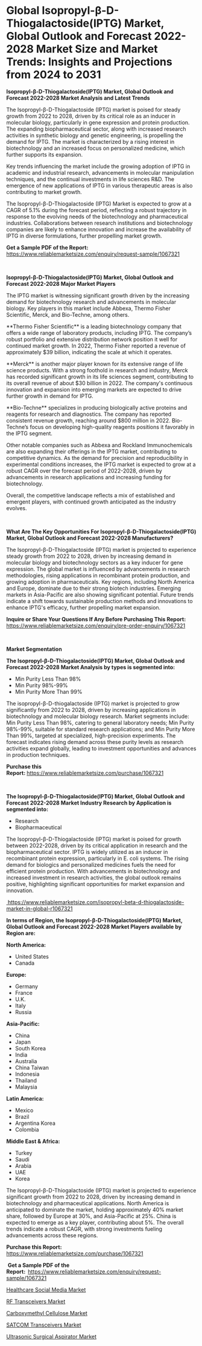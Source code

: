 <p><h1>Global Isopropyl-β-D-Thiogalactoside(IPTG) Market, Global Outlook and Forecast 2022-2028 Market Size and Market Trends: Insights and Projections from 2024 to 2031</h1></p><p><strong>Isopropyl-β-D-Thiogalactoside(IPTG) Market, Global Outlook and Forecast 2022-2028 Market Analysis and Latest Trends</strong></p>
<p><p>The Isopropyl-β-D-Thiogalactoside (IPTG) market is poised for steady growth from 2022 to 2028, driven by its critical role as an inducer in molecular biology, particularly in gene expression and protein production. The expanding biopharmaceutical sector, along with increased research activities in synthetic biology and genetic engineering, is propelling the demand for IPTG. The market is characterized by a rising interest in biotechnology and an increased focus on personalized medicine, which further supports its expansion.</p><p>Key trends influencing the market include the growing adoption of IPTG in academic and industrial research, advancements in molecular manipulation techniques, and the continual investments in life sciences R&D. The emergence of new applications of IPTG in various therapeutic areas is also contributing to market growth. </p><p>The Isopropyl-β-D-Thiogalactoside (IPTG) Market is expected to grow at a CAGR of 5.1% during the forecast period, reflecting a robust trajectory in response to the evolving needs of the biotechnology and pharmaceutical industries. Collaborations between research institutions and biotechnology companies are likely to enhance innovation and increase the availability of IPTG in diverse formulations, further propelling market growth.</p></p>
<p><strong>Get a Sample PDF of the Report:&nbsp;</strong> <a href="https://www.reliablemarketsize.com/enquiry/request-sample/1067321">https://www.reliablemarketsize.com/enquiry/request-sample/1067321</a></p>
<p>&nbsp;</p>
<p><strong>Isopropyl-β-D-Thiogalactoside(IPTG) Market, Global Outlook and Forecast 2022-2028 Major Market Players</strong></p>
<p><p>The IPTG market is witnessing significant growth driven by the increasing demand for biotechnology research and advancements in molecular biology. Key players in this market include Abbexa, Thermo Fisher Scientific, Merck, and Bio-Techne, among others.</p><p>**Thermo Fisher Scientific** is a leading biotechnology company that offers a wide range of laboratory products, including IPTG. The company’s robust portfolio and extensive distribution network position it well for continued market growth. In 2022, Thermo Fisher reported a revenue of approximately $39 billion, indicating the scale at which it operates.</p><p>**Merck** is another major player known for its extensive range of life science products. With a strong foothold in research and industry, Merck has recorded significant growth in its life sciences segment, contributing to its overall revenue of about $30 billion in 2022. The company's continuous innovation and expansion into emerging markets are expected to drive further growth in demand for IPTG.</p><p>**Bio-Techne** specializes in producing biologically active proteins and reagents for research and diagnostics. The company has reported consistent revenue growth, reaching around $800 million in 2022. Bio-Techne’s focus on developing high-quality reagents positions it favorably in the IPTG segment.</p><p>Other notable companies such as Abbexa and Rockland Immunochemicals are also expanding their offerings in the IPTG market, contributing to competitive dynamics. As the demand for precision and reproducibility in experimental conditions increases, the IPTG market is expected to grow at a robust CAGR over the forecast period of 2022-2028, driven by advancements in research applications and increasing funding for biotechnology. </p><p>Overall, the competitive landscape reflects a mix of established and emergent players, with continued growth anticipated as the industry evolves.</p></p>
<p>&nbsp;</p>
<p><strong>What Are The Key Opportunities For Isopropyl-β-D-Thiogalactoside(IPTG) Market, Global Outlook and Forecast 2022-2028 Manufacturers?</strong></p>
<p><p>The Isopropyl-β-D-Thiogalactoside (IPTG) market is projected to experience steady growth from 2022 to 2028, driven by increasing demand in molecular biology and biotechnology sectors as a key inducer for gene expression. The global market is influenced by advancements in research methodologies, rising applications in recombinant protein production, and growing adoption in pharmaceuticals. Key regions, including North America and Europe, dominate due to their strong biotech industries. Emerging markets in Asia-Pacific are also showing significant potential. Future trends indicate a shift towards sustainable production methods and innovations to enhance IPTG's efficacy, further propelling market expansion.</p></p>
<p><strong>Inquire or Share Your Questions If Any Before Purchasing This Report:</strong> <a href="https://www.reliablemarketsize.com/enquiry/pre-order-enquiry/1067321">https://www.reliablemarketsize.com/enquiry/pre-order-enquiry/1067321</a></p>
<p>&nbsp;</p>
<p><strong>Market Segmentation</strong></p>
<p><strong>The Isopropyl-β-D-Thiogalactoside(IPTG) Market, Global Outlook and Forecast 2022-2028 Market Analysis by types is segmented into:</strong></p>
<p><ul><li>Min Purity Less Than 98%</li><li>Min Purity 98%-99%</li><li>Min Purity More Than 99%</li></ul></p>
<p><p>The isopropyl-β-D-thiogalactoside (IPTG) market is projected to grow significantly from 2022 to 2028, driven by increasing applications in biotechnology and molecular biology research. Market segments include: Min Purity Less Than 98%, catering to general laboratory needs; Min Purity 98%-99%, suitable for standard research applications; and Min Purity More Than 99%, targeted at specialized, high-precision experiments. The forecast indicates rising demand across these purity levels as research activities expand globally, leading to investment opportunities and advances in production techniques.</p></p>
<p><strong>Purchase this Report:&nbsp;</strong><a href="https://www.reliablemarketsize.com/purchase/1067321">https://www.reliablemarketsize.com/purchase/1067321</a></p>
<p>&nbsp;</p>
<p><strong>The Isopropyl-β-D-Thiogalactoside(IPTG) Market, Global Outlook and Forecast 2022-2028 Market Industry Research by Application is segmented into:</strong></p>
<p><ul><li>Research</li><li>Biopharmaceutical</li></ul></p>
<p><p>The Isopropyl-β-D-Thiogalactoside (IPTG) market is poised for growth between 2022-2028, driven by its critical application in research and the biopharmaceutical sector. IPTG is widely utilized as an inducer in recombinant protein expression, particularly in E. coli systems. The rising demand for biologics and personalized medicines fuels the need for efficient protein production. With advancements in biotechnology and increased investment in research activities, the global outlook remains positive, highlighting significant opportunities for market expansion and innovation.</p></p>
<p><a href="https://www.reliablemarketsize.com/isopropyl-beta-d-thiogalactoside-market-in-global-r1067321">&nbsp;https://www.reliablemarketsize.com/isopropyl-beta-d-thiogalactoside-market-in-global-r1067321</a></p>
<p><strong>In terms of Region, the Isopropyl-β-D-Thiogalactoside(IPTG) Market, Global Outlook and Forecast 2022-2028 Market Players available by Region are:</strong></p>
<p>
    <p> <strong> North America: </strong>
        <ul>
            <li>United States</li>
            <li>Canada</li>
        </ul>
        </p> 
    <p> <strong> Europe: </strong>
        <ul>
            <li>Germany</li>
            <li>France</li>
            <li>U.K.</li>
            <li>Italy</li>
            <li>Russia</li>
        </ul>
        </p> 
    <p> <strong> Asia-Pacific: </strong>
        <ul>
            <li>China</li>
            <li>Japan</li>
            <li>South Korea</li>
            <li>India</li>
            <li>Australia</li>
            <li>China Taiwan</li>
            <li>Indonesia</li>
            <li>Thailand</li>
            <li>Malaysia</li>
        </ul>
        </p> 
    <p> <strong> Latin America: </strong>
        <ul>
            <li>Mexico</li>
            <li>Brazil</li>
            <li>Argentina Korea</li>
            <li>Colombia</li>
        </ul>
        </p> 
    <p> <strong> Middle East & Africa: </strong>
        <ul>
            <li>Turkey</li>
            <li>Saudi</li>
            <li>Arabia</li>
            <li>UAE</li>
            <li>Korea</li>
        </ul>
    </p>
    </p>
<p><p>The Isopropyl-β-D-Thiogalactoside (IPTG) market is projected to experience significant growth from 2022 to 2028, driven by increasing demand in biotechnology and pharmaceutical applications. North America is anticipated to dominate the market, holding approximately 40% market share, followed by Europe at 30%, and Asia-Pacific at 25%. China is expected to emerge as a key player, contributing about 5%. The overall trends indicate a robust CAGR, with strong investments fueling advancements across these regions.</p></p>
<p><strong>Purchase this Report: </strong><a href="https://www.reliablemarketsize.com/purchase/1067321">https://www.reliablemarketsize.com/purchase/1067321</a></p>
<p>&nbsp;<strong>Get a Sample PDF of the Report:&nbsp;&nbsp;</strong><a href="https://www.reliablemarketsize.com/enquiry/request-sample/1067321">https://www.reliablemarketsize.com/enquiry/request-sample/1067321</a></p>
<p><strong></strong></p>
<p><p><a href="https://www.linkedin.com/pulse/driving-factors-behind-healthcare-social-media-market-zgd6e?trackingId=8yn34A1eTZSGqL6LAh55WA%3D%3D">Healthcare Social Media Market</a></p><p><a href="https://medium.com/@jacob.gibson4568/the-comprehensive-rf-transceivers-market-research-report-is-essential-for-understanding-current-9373c73ce79d?postPublishedType=initial">RF Transceivers Market</a></p><p><a href="https://issuu.com/reportprime-2/docs/carboxymethyl-cellulose-market-size_d59a3e4ed1cdcd">Carboxymethyl Cellulose Market</a></p><p><a href="https://medium.com/@jacob.gibson4568/the-satcom-transceivers-market-is-anticipated-to-experience-significant-growth-with-a-projected-70b17eb4a29d">SATCOM Transceivers Market</a></p><p><a href="https://www.linkedin.com/pulse/global-ultrasonic-surgical-aspirator-industry-analysis-royfc?trackingId=6MWmBXfeTX%2B279qJ5kVuuA%3D%3D">Ultrasonic Surgical Aspirator Market</a></p></p>